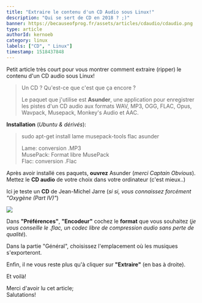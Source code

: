 ```yaml
---
title: "Extraire le contenu d'un CD Audio sous Linux!"
description: "Qui se sert de CD en 2018 ? ;)"
banner: https://becauseofprog.fr/assets/articles/cdaudio/cdaudio.png
type: article
authorId: kernoeb
category: linux
labels: ["CD", " Linux"]
timestamp: 1518437848
---
```


Petit article très court pour vous montrer comment extraire (ripper) le contenu d'un CD audio sous Linux!

 
>  Un CD ? Qu'est-ce que c'est que ça encore ?
> 
>   Le paquet que j'utilise est **Asunder**, une application pour enregistrer les pistes d'un CD audio aux formats WAV, MP3, OGG, FLAC, Opus, Wavpack, Musepack, Monkey's Audio et AAC.

 **Installation** (*Ubuntu & dérivés*):

 
>  sudo apt-get install lame musepack-tools flac asunder
> 
>   Lame: conversion .MP3  
 MusePack: Format libre MusePack  
 Flac: conversion .Flac

  

 Après avoir installé ces paquets, **ouvrez** Asunder (*merci Captain Obvious*).  
 Mettez le **CD audio** de votre choix dans votre ordinateur (c'est mieux..)

 Ici je teste un **CD** de Jean-Michel Jarre (*si si, vous connaissez forcément "Oxygène (Part IV)"*)

 ![](https://becauseofprog.fr/assets/articles/cdaudio/asunder1.png)

 Dans **"Préférences"**, **"Encodeur"** cochez le **format** que vous souhaitez (*je vous conseille le .flac, un codec libre de compression audio sans perte de qualité*).

 Dans la partie "Général", choisissez l'emplacement où les musiques s'exporteront.

 Enfin, il ne vous reste plus qu'à cliquer sur **"Extraire"** (en bas à droite).

 Et voilà!  
 

 Merci d'avoir lu cet article;  
 Salutations!

 